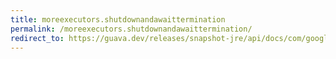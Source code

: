```yaml
---
title: moreexecutors.shutdownandawaittermination
permalink: /moreexecutors.shutdownandawaittermination/
redirect_to: https://guava.dev/releases/snapshot-jre/api/docs/com/google/common/util/concurrent/MoreExecutors.html#shutdownAndAwaitTermination-java.util.concurrent.ExecutorService-java.time.Duration-
---
```

